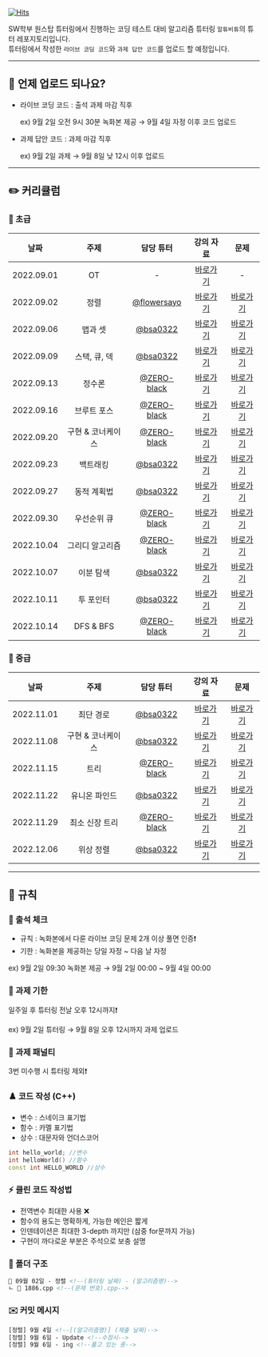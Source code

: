 [![Hits](https://hits.seeyoufarm.com/api/count/incr/badge.svg?url=https%3A%2F%2Fgithub.com%2FAltu-Bitu-3%2FNotice&count_bg=%2379C83D&title_bg=%23555555&icon=&icon_color=%23E7E7E7&title=hits&edge_flat=false)](https://hits.seeyoufarm.com)

SW학부 원스탑 튜터링에서 진행하는 코딩 테스트 대비 알고리즘 튜터링 `알튜비튜`의 튜터 레포지토리입니다.  
튜터링에서 작성한 `라이브 코딩 코드`와 `과제 답안 코드`를 업로드 할 예정입니다.

---

## 📅 언제 업로드 되나요?

- 라이브 코딩 코드 : 출석 과제 마감 직후 

    ex) 9월 2일 오전 9시 30분 녹화본 제공 → 9월 4일 자정 이후 코드 업로드
    
- 과제 답안 코드 : 과제 마감 직후

    ex) 9월 2일 과제 → 9월 8일 낮 12시 이후 업로드

---   
## ✏️ 커리큘럼   
### 🌙 초급
|    날짜    | 주제 | 담당 튜터 | 강의 자료 | 문제 |
|:----------:|:----:|:---------:|:---------:|:----:|
| 2022.09.01 |  OT  |     -     |[바로가기](https://github.com/Altu-Bitu-3/Notice/blob/main/00.%20%EA%B0%95%EC%9D%98%EC%9E%90%EB%A3%8C/00.%20OT.pdf)|-|
| 2022.09.02 |정렬|[@flowersayo](https://github.com/flowersayo)|[바로가기](https://github.com/Altu-Bitu-3/Notice/blob/main/00.%20%EA%B0%95%EC%9D%98%EC%9E%90%EB%A3%8C/01.%20%EC%A0%95%EB%A0%AC.pdf)|[바로가기](https://github.com/Altu-Bitu-3/Notice/tree/main/09%EC%9B%94%2002%EC%9D%BC%20-%20%EC%A0%95%EB%A0%AC)|
| 2022.09.06 |맵과 셋|[@bsa0322](https://github.com/bsa0322)|[바로가기](https://github.com/Altu-Bitu-3/Notice/blob/main/00.%20%EA%B0%95%EC%9D%98%EC%9E%90%EB%A3%8C/02.%20%EB%A7%B5%EA%B3%BC%20%EC%85%8B.pdf)|[바로가기](https://github.com/Altu-Bitu-3/Notice/tree/main/09%EC%9B%94%2006%EC%9D%BC%20-%20%EB%A7%B5%EA%B3%BC%20%EC%85%8B)|
| 2022.09.09 |스택, 큐, 덱|[@bsa0322](https://github.com/bsa0322)|[바로가기](https://github.com/Altu-Bitu-3/Notice/blob/main/00.%20%EA%B0%95%EC%9D%98%EC%9E%90%EB%A3%8C/03.%20%EC%8A%A4%ED%83%9D%2C%20%ED%81%90%2C%20%EB%8D%B1.pdf)|[바로가기](https://github.com/Altu-Bitu-3/Notice/tree/main/09%EC%9B%94%2009%EC%9D%BC%20-%20%EC%8A%A4%ED%83%9D%2C%20%ED%81%90%2C%20%EB%8D%B1)|
| 2022.09.13 |정수론|[@ZERO-black](https://github.com/ZERO-black)|[바로가기](https://github.com/Altu-Bitu-3/Notice/blob/main/00.%20%EA%B0%95%EC%9D%98%EC%9E%90%EB%A3%8C/04.%20%EC%A0%95%EC%88%98%EB%A1%A0.pdf)|[바로가기](https://github.com/Altu-Bitu-3/Notice/tree/main/09%EC%9B%94%2013%EC%9D%BC%20-%20%EC%A0%95%EC%88%98%EB%A1%A0)|
| 2022.09.16 |브루트 포스|[@ZERO-black](https://github.com/ZERO-black)|[바로가기](https://github.com/Altu-Bitu-3/Notice/blob/main/00.%20%EA%B0%95%EC%9D%98%EC%9E%90%EB%A3%8C/05.%20%EB%B8%8C%EB%A3%A8%ED%8A%B8%ED%8F%AC%EC%8A%A4.pdf)|[바로가기](https://github.com/Altu-Bitu-3/Notice/tree/main/09%EC%9B%94%2016%EC%9D%BC%20-%20%EB%B8%8C%EB%A3%A8%ED%8A%B8%20%ED%8F%AC%EC%8A%A4)|
| 2022.09.20 |구현 & 코너케이스|[@ZERO-black](https://github.com/ZERO-black)|[바로가기](https://github.com/Altu-Bitu-3/Notice/blob/main/00.%20%EA%B0%95%EC%9D%98%EC%9E%90%EB%A3%8C/06.%20%EA%B5%AC%ED%98%84%2B%EC%BD%94%EB%84%88%EC%BC%80%EC%9D%B4%EC%8A%A4.pdf)|[바로가기](https://github.com/Altu-Bitu-3/Notice/tree/main/09%EC%9B%94%2020%EC%9D%BC%20-%20%EA%B5%AC%ED%98%84%20%26%20%EC%BD%94%EB%84%88%EC%BC%80%EC%9D%B4%EC%8A%A4)|
| 2022.09.23 |백트래킹|[@bsa0322](https://github.com/bsa0322)|[바로가기](https://github.com/Altu-Bitu-3/Notice/blob/main/00.%20%EA%B0%95%EC%9D%98%EC%9E%90%EB%A3%8C/07.%20%EB%B0%B1%ED%8A%B8%EB%9E%98%ED%82%B9.pdf)|[바로가기](https://github.com/Altu-Bitu-3/Notice/tree/main/09%EC%9B%94%2023%EC%9D%BC%20-%20%EB%B0%B1%ED%8A%B8%EB%9E%98%ED%82%B9)|
| 2022.09.27 |동적 계획법|[@bsa0322](https://github.com/bsa0322)|[바로가기](https://github.com/Altu-Bitu-3/Notice/blob/main/00.%20%EA%B0%95%EC%9D%98%EC%9E%90%EB%A3%8C/08.%20%EB%8F%99%EC%A0%81%EA%B3%84%ED%9A%8D%EB%B2%95.pdf)|[바로가기](https://github.com/Altu-Bitu-3/Notice/tree/main/09%EC%9B%94%2027%EC%9D%BC%20-%20%EB%8F%99%EC%A0%81%20%EA%B3%84%ED%9A%8D%EB%B2%95)|
| 2022.09.30 |우선순위 큐|[@ZERO-black](https://github.com/ZERO-black)|[바로가기](https://github.com/Altu-Bitu-3/Notice/blob/main/00.%20%EA%B0%95%EC%9D%98%EC%9E%90%EB%A3%8C/09.%20%EC%9A%B0%EC%84%A0%EC%88%9C%EC%9C%84%20%ED%81%90.pdf)|[바로가기]()|
| 2022.10.04 |그리디 알고리즘|[@ZERO-black](https://github.com/ZERO-black)|[바로가기](https://github.com/Altu-Bitu-3/Notice/blob/main/00.%20%EA%B0%95%EC%9D%98%EC%9E%90%EB%A3%8C/10.%20%EA%B7%B8%EB%A6%AC%EB%94%94%20%EC%95%8C%EA%B3%A0%EB%A6%AC%EC%A6%98.pdf)|[바로가기]()|
| 2022.10.07 |이분 탐색|[@bsa0322](https://github.com/bsa0322)|[바로가기](https://github.com/Altu-Bitu-3/Notice/blob/main/00.%20%EA%B0%95%EC%9D%98%EC%9E%90%EB%A3%8C/11.%20%EC%9D%B4%EB%B6%84%20%ED%83%90%EC%83%89.pdf)|[바로가기]()|
| 2022.10.11 |투 포인터|[@bsa0322](https://github.com/bsa0322)|[바로가기](https://github.com/Altu-Bitu-3/Notice/blob/main/00.%20%EA%B0%95%EC%9D%98%EC%9E%90%EB%A3%8C/12.%20%ED%88%AC%20%ED%8F%AC%EC%9D%B8%ED%84%B0.pdf)|[바로가기]()|
| 2022.10.14 |DFS & BFS|[@ZERO-black](https://github.com/ZERO-black)|[바로가기](https://github.com/Altu-Bitu-3/Notice/blob/main/00.%20%EA%B0%95%EC%9D%98%EC%9E%90%EB%A3%8C/13.%20DFS%20%26%20BFS.pdf)|[바로가기]()|


### 🌙 중급
|    날짜    | 주제 | 담당 튜터 | 강의 자료 | 문제 |
|:----------:|:----:|:---------:|:---------:|:----:|
| 2022.11.01 |최단 경로|[@bsa0322](https://github.com/bsa0322)|[바로가기](https://github.com/Altu-Bitu-3/Notice/blob/main/00.%20%EA%B0%95%EC%9D%98%EC%9E%90%EB%A3%8C/14.%20%EC%B5%9C%EB%8B%A8%20%EA%B2%BD%EB%A1%9C.pdf)|[바로가기]()|
| 2022.11.08 |구현 & 코너케이스|[@bsa0322](https://github.com/bsa0322)|[바로가기](https://github.com/Altu-Bitu-3/Notice/blob/main/00.%20%EA%B0%95%EC%9D%98%EC%9E%90%EB%A3%8C/15.%20%EA%B5%AC%ED%98%84%20%26%20%EC%BD%94%EB%84%88%EC%BC%80%EC%9D%B4%EC%8A%A4.pdf)|[바로가기]()|
| 2022.11.15 |트리|[@ZERO-black](https://github.com/ZERO-black)|[바로가기](https://github.com/Altu-Bitu-3/Notice/blob/main/00.%20%EA%B0%95%EC%9D%98%EC%9E%90%EB%A3%8C/16.%20%ED%8A%B8%EB%A6%AC.pdf)|[바로가기]()|
| 2022.11.22 |유니온 파인드|[@bsa0322](https://github.com/bsa0322)|[바로가기](https://github.com/Altu-Bitu-3/Notice/blob/main/00.%20%EA%B0%95%EC%9D%98%EC%9E%90%EB%A3%8C/17.%20%EC%9C%A0%EB%8B%88%EC%98%A8%20%ED%8C%8C%EC%9D%B8%EB%93%9C.pdf)|[바로가기]()|
| 2022.11.29 |최소 신장 트리|[@ZERO-black](https://github.com/ZERO-black)|[바로가기](https://github.com/Altu-Bitu-3/Notice/blob/main/00.%20%EA%B0%95%EC%9D%98%EC%9E%90%EB%A3%8C/18.%20%EC%B5%9C%EC%86%8C%20%EC%8B%A0%EC%9E%A5%20%ED%8A%B8%EB%A6%AC.pdf)|[바로가기]()|
| 2022.12.06 |위상 정렬|[@bsa0322](https://github.com/bsa0322)|[바로가기](https://github.com/Altu-Bitu-3/Notice/blob/main/00.%20%EA%B0%95%EC%9D%98%EC%9E%90%EB%A3%8C/19.%20%EC%9C%84%EC%83%81%20%EC%A0%95%EB%A0%AC.pdf)|[바로가기]()|

---

## 🤙 규칙

### 🎉 출석 체크

- 규칙 : 녹화본에서 다룬 라이브 코딩 문제 2개 이상 풀면 인증❗
- 기한 : 녹화본을 제공하는 당일 자정 ~ 다음 날 자정

ex) 9월 2일 09:30 녹화본 제공 → 9월 2일 00:00 ~ 9월 4일 00:00

### 🎉 과제 기한

일주일 후 튜터링 전날 오후 12시까지❗

ex) 9월 2일 튜터링 → 9월 8일 오후 12시까지 과제 업로드

### 📌 과제 패널티

3번 미수행 시 튜터링 제외❗

### ♟️ 코드 작성 (C++)
- 변수 : 스네이크 표기법
- 함수 : 카멜 표기법
- 상수 : 대문자와 언더스코어

```cpp
int hello_world; //변수
int helloWorld() //함수
const int HELLO_WORLD //상수
```

### ⚡ 클린 코드 작성법

- 전역변수 최대한 사용 ❌
- 함수의 용도는 명확하게, 가능한 메인은 짧게
- 인덴테이션은 최대한 3-depth 까지만 (삼중 for문까지 가능)
- 구현이 까다로운 부분은 주석으로 보충 설명

### 📁 폴더 구조

```html
📁 09월 02일 - 정렬 <!--(튜터링 날짜) - (알고리즘명)-->
ㄴ 📄 1886.cpp <!--(문제 번호).cpp-->
```

### ✉️ 커밋 메시지

```html
[정렬] 9월 4일 <!--[(알고리즘명)] (제출 날짜)-->
[정렬] 9월 6일 - Update <!--수정시-->
[정렬] 9월 6일 - ing <!--풀고 있는 중-->
```
